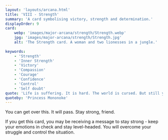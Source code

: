 ```yaml
---
layout: 'layouts/arcana.html'
title: 'VIII - Strength'
summary: 'A card symbolising victory, strength and determination.'
displayOrder: 9
card:
    webp: 'images/major-arcana/strength/Strength.webp'
    jpg: 'images/major-arcana/strength/Strength.jpg'
    alt: 'The Strength card. A woman and two lionesses in a jungle.'
    
keywords:
    - 'Strength'
    - 'Inner Strength'
    - 'Victory'
    - 'Compassion'
    - 'Courage'
    - 'Confidence'
    - 'Control'
    - 'Self doubt'
quote: 'Life is suffering. It is hard. The world is cursed. But still you find reasons to keep on living.'
quoteby: 'Princess Mononoke'
---
```


You can get over this. It will pass. Stay strong, friend.

If you get this card, you may be receiving a message to stay strong - keep your emotions in check and stay level-headed. You will overcome your struggle and control the situation.